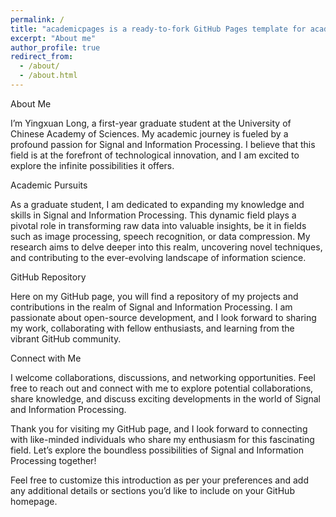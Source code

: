 ```yaml
---
permalink: /
title: "academicpages is a ready-to-fork GitHub Pages template for academic personal websites"
excerpt: "About me"
author_profile: true
redirect_from: 
  - /about/
  - /about.html
---
```


About Me

I’m Yingxuan Long, a first-year graduate student at the University of Chinese Academy of Sciences. My academic journey is fueled by a profound passion for Signal and Information Processing. I believe that this field is at the forefront of technological innovation, and I am excited to explore the infinite possibilities it offers.

Academic Pursuits

As a graduate student, I am dedicated to expanding my knowledge and skills in Signal and Information Processing. This dynamic field plays a pivotal role in transforming raw data into valuable insights, be it in fields such as image processing, speech recognition, or data compression. My research aims to delve deeper into this realm, uncovering novel techniques, and contributing to the ever-evolving landscape of information science.

GitHub Repository

Here on my GitHub page, you will find a repository of my projects and contributions in the realm of Signal and Information Processing. I am passionate about open-source development, and I look forward to sharing my work, collaborating with fellow enthusiasts, and learning from the vibrant GitHub community.

Connect with Me

I welcome collaborations, discussions, and networking opportunities. Feel free to reach out and connect with me to explore potential collaborations, share knowledge, and discuss exciting developments in the world of Signal and Information Processing.

Thank you for visiting my GitHub page, and I look forward to connecting with like-minded individuals who share my enthusiasm for this fascinating field. Let’s explore the boundless possibilities of Signal and Information Processing together!

Feel free to customize this introduction as per your preferences and add any additional details or sections you’d like to include on your GitHub homepage.
